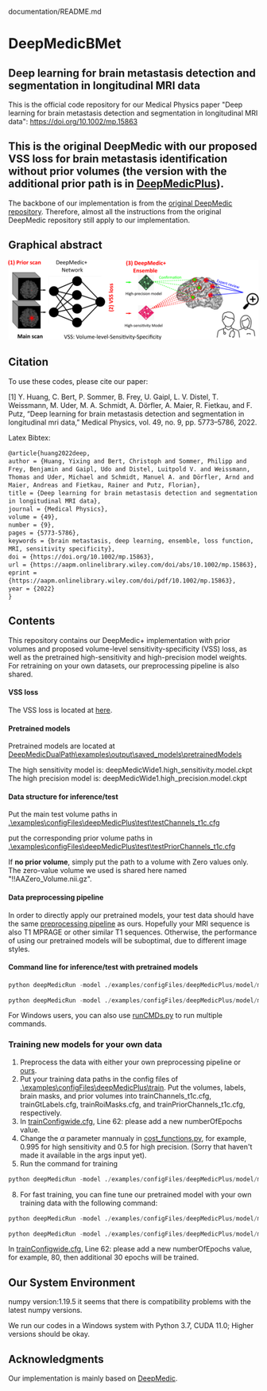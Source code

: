 documentation/README.md

# DeepMedicBMet
## Deep learning for brain metastasis detection and segmentation in longitudinal MRI data
This is the official code repository for our Medical Physics paper "Deep learning for brain metastasis detection and segmentation in longitudinal MRI data": https://doi.org/10.1002/mp.15863

## This is the original DeepMedic with our proposed VSS loss for brain metastasis identification without prior volumes (the version with the additional prior path is in [DeepMedicPlus](https://github.com/YixingHuang/DeepMedicPlus)).
 
 The backbone of our implementation is from the [original DeepMedic repository](https://github.com/deepmedic/deepmedic). Therefore, almost all the instructions from the original DeepMedic repository still apply to our implementation.
 
 ## Graphical abstract

![Graphical abstract](GraphicalAbstract.png)

 ## Citation
 To use these codes, please cite our paper:
 
 [1] Y. Huang, C. Bert, P. Sommer, B. Frey, U. Gaipl, L. V. Distel, T. Weissmann, M. Uder, M. A. Schmidt, A. Dörfler, A. Maier, R. Fietkau, and F. Putz, “Deep learning for brain metastasis detection and segmentation in longitudinal mri data,” Medical Physics, vol. 49, no. 9, pp. 5773–5786, 2022.
 
 Latex Bibtex:  
 ```
 @article{huang2022deep,  
 author = {Huang, Yixing and Bert, Christoph and Sommer, Philipp and Frey, Benjamin and Gaipl, Udo and Distel, Luitpold V. and Weissmann, Thomas and Uder, Michael and Schmidt, Manuel A. and Dörfler, Arnd and Maier, Andreas and Fietkau, Rainer and Putz, Florian},  
 title = {Deep learning for brain metastasis detection and segmentation in longitudinal MRI data},  
journal = {Medical Physics},  
volume = {49},  
number = {9},  
pages = {5773-5786},  
keywords = {brain metastasis, deep learning, ensemble, loss function, MRI, sensitivity specificity},  
doi = {https://doi.org/10.1002/mp.15863},  
url = {https://aapm.onlinelibrary.wiley.com/doi/abs/10.1002/mp.15863},  
eprint = {https://aapm.onlinelibrary.wiley.com/doi/pdf/10.1002/mp.15863},  
year = {2022}  
}  
```

## Contents
This repository contains our DeepMedic+ implementation with prior volumes and proposed volume-level sensitivity-specificity (VSS) loss, as well as the pretrained high-sensitivity and high-precision model weights.
For retraining on your own datasets, our preprocessing pipeline is also shared.

#### VSS loss
The VSS loss is located at [here](https://github.com/YixingHuang/DeepMedicBMet/blob/main/deepmedic/neuralnet/cost_functions.py).

#### Pretrained models
Pretrained models are located at 
[DeepMedicDualPath\examples\output\saved_models\pretrainedModels](./DeepMedicPlus/examples/output/saved_models/pretrainedModels/)

The high sensitivity model is: deepMedicWide1.high_sensitivity.model.ckpt  
The high precision model is: deepMedicWide1.high_precision.model.ckpt

#### Data structure for inference/test
Put the main test volume paths in [.\examples\configFiles\deepMedicPlus\test\testChannels_t1c.cfg](./DeepMedicPlus/examples/configFiles/deepMedicPlus/test/testChannels_t1c.cfg)  

put the corresponding prior volume paths in [.\examples\configFiles\deepMedicPlus\test\testPriorChannels_t1c.cfg](./DeepMedicPlus/examples/configFiles/deepMedicPlus/test/testPriorChannels_t1c.cfg)

If **no prior volume**, simply put the path to a volume with Zero values only. The zero-value volume we used is shared here named "!!AAZero_Volume.nii.gz".

#### Data preprocessing pipeline  
In order to directly apply our pretrained models, your test data should have the same [preprocessing pipeline](./Brain_MRI_Preprocessing_pipeline/) as ours.
Hopefully your MRI sequence is also T1 MPRAGE or other similar T1 sequences.
Otherwise, the performance of using our pretrained models will be suboptimal, due to different image styles.

#### Command line for inference/test with pretrained models
```python
python deepMedicRun -model ./examples/configFiles/deepMedicPlus/model/modelConfig_wide1_deeper.cfg -test ./examples/configFiles/deepMedicPlus/test/testConfig.cfg -load ./examples/output/saved_models/deepMedicWide1.high_sensitivity.model.ckpt -dev cuda0
```
```python
python deepMedicRun -model ./examples/configFiles/deepMedicPlus/model/modelConfig_wide1_deeper.cfg -test ./examples/configFiles/deepMedicPlus/test/testConfig.cfg -load ./examples/output/saved_models/deepMedicWide1.high_precision.model.ckpt -dev cuda0
```

For Windows users, you can also use [runCMDs.py](./DeepMedicPlus/runCMDs.py) to run multiple commands.

### Training new models for your own data
1. Preprocess the data with either your own preprocessing pipeline or [ours](./Brain_MRI_Preprocessing_pipeline/).
2. Put your training data paths in the config files of [.\examples\configFiles\deepMedicPlus\train](./DeepMedicPlus/examples/configFiles/deepMedicPlus/train/). Put the volumes, labels, brain masks, and prior volumes into trainChannels_t1c.cfg,  trainGtLabels.cfg,  trainRoiMasks.cfg, and trainPriorChannels_t1c.cfg, respectively.
3. In [trainConfigwide.cfg](./DeepMedicPlus/examples/configFiles/DeepMedicPlus/train/trainConfigwide.cfg), Line 62: please add a new numberOfEpochs value.
5. Change the $\alpha$ parameter mannualy in [cost_functions.py](./DeepMedicPlus/deepmedic/neuralnet/cost_functions.py), for example, 0.995 for high sensitivity and 0.5 for high precision. (Sorry that haven't made it available in the args input yet). 
7. Run the command for training
```python
python deepMedicRun -model ./examples/configFiles/deepMedicPlus/model/modelConfig_wide1_deeper.cfg -train ./examples/configFiles/deepMedicPlus/train/trainConfigwide.cfg  -dev cuda0
```
8. For fast training, you can fine tune our pretrained model with your own training data with the following command:
```python
python deepMedicRun -model ./examples/configFiles/deepMedicPlus/model/modelConfig_wide1_deeper.cfg -train ./examples/configFiles/deepMedicPlus/train/trainConfigwide.cfg  -load ./examples/output/saved_models/deepMedicWide1.high_sensitivity.model.ckpt -dev cuda0
```
```python
python deepMedicRun -model ./examples/configFiles/deepMedicPlus/model/modelConfig_wide1_deeper.cfg -train ./examples/configFiles/deepMedicPlus/train/trainConfigwide.cfg  -load ./examples/output/saved_models/deepMedicWide1.high_precision.model.ckpt -dev cuda0
```
   In [trainConfigwide.cfg](./DeepMedicPlus/examples/configFiles/DeepMedicPlus/train/trainConfigwide.cfg), Line 62: please add a new numberOfEpochs value,  for example, 80, then additional 30 epochs will be trained.
   
## Our System Environment
numpy version:1.19.5    it seems that there is compatibility problems with the latest numpy versions.

We run our codes in a Windows system with Python 3.7, CUDA 11.0; Higher versions should be okay.

## Acknowledgments
Our implementation is mainly based on [DeepMedic](https://github.com/deepmedic/deepmedic).
